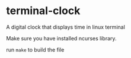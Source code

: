 # terminal-clock
A digital clock that displays time in linux terminal

Make sure you have installed ncurses library.

run `make` to build the file
